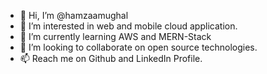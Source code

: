 - 👋 Hi, I’m @hamzaamughal
- 👀 I’m interested in web and mobile cloud application.
- 🌱 I’m currently learning AWS and MERN-Stack
- 💞️ I’m looking to collaborate on open source technologies.
- 📫 Reach me on Github and LinkedIn Profile. 

<!---
hamzaamughal/hamzaamughal is a ✨ special ✨ repository because its `README.md` (this file) appears on your GitHub profile.
You can click the Preview link to take a look at your changes.
--->
